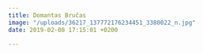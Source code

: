 ```yaml
---
title: Domantas Bručas
image: "/uploads/36217_137772176234451_3380022_n.jpg"
date: 2019-02-08 17:15:01 +0200

---
```

